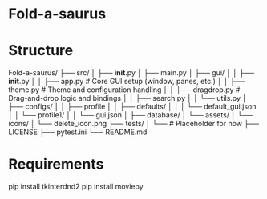 # Fold-a-saurus


# Structure
Fold-a-saurus/
├── src/
│   ├── __init__.py
│   ├── main.py
│   ├── gui/
│   │   ├── __init__.py
│   │   ├── app.py            # Core GUI setup (window, panes, etc.)
│   │   ├── theme.py          # Theme and configuration handling
│   │   ├── dragdrop.py       # Drag-and-drop logic and bindings
│   │   ├── search.py
│   │   └── utils.py
│   ├── configs/
│   │   ├── profile
│   │   ├── defaults/
│   │   │   └── default_gui.json
│   │   └── profile1/
│   │       └── gui.json
│   ├── database/
│   └── assets/
│       └── icons/
│           └── delete_icon.png
├── tests/
│   └── # Placeholder for now
├── LICENSE
├── pytest.ini
└── README.md


# Requirements
pip install tkinterdnd2
pip install moviepy